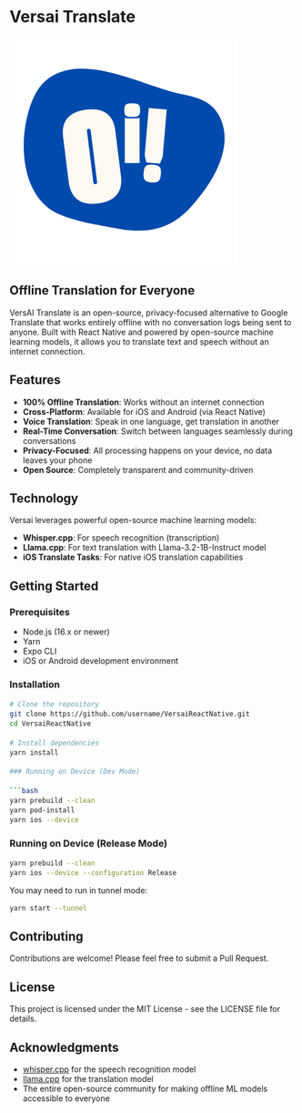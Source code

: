 # Versai Translate

![Versai Translate Logo](https://raw.githubusercontent.com/johnjazzi/VersaiReactNative/5b5dfe5cab7d1a6b73fd1d955cdc8ac3441ef6d4/assets/icon.png)

## Offline Translation for Everyone

VersAI Translate is an open-source, privacy-focused alternative to Google Translate that works entirely offline with no conversation logs being sent to anyone. Built with React Native and powered by open-source machine learning models, it allows you to translate text and speech without an internet connection.

## Features

- **100% Offline Translation**: Works without an internet connection
- **Cross-Platform**: Available for iOS and Android (via React Native)
- **Voice Translation**: Speak in one language, get translation in another
- **Real-Time Conversation**: Switch between languages seamlessly during conversations
- **Privacy-Focused**: All processing happens on your device, no data leaves your phone
- **Open Source**: Completely transparent and community-driven

## Technology

Versai leverages powerful open-source machine learning models:

- **Whisper.cpp**: For speech recognition (transcription)
- **Llama.cpp**: For text translation with Llama-3.2-1B-Instruct model
- **iOS Translate Tasks**: For native iOS translation capabilities

## Getting Started

### Prerequisites

- Node.js (16.x or newer)
- Yarn
- Expo CLI
- iOS or Android development environment

### Installation

```bash
# Clone the repository
git clone https://github.com/username/VersaiReactNative.git
cd VersaiReactNative

# Install dependencies
yarn install

### Running on Device (Dev Mode)

```bash
yarn prebuild --clean
yarn pod-install
yarn ios --device
```

### Running on Device (Release Mode)

```bash
yarn prebuild --clean
yarn ios --device --configuration Release
```

You may need to run in tunnel mode:
```bash
yarn start --tunnel
```

## Contributing

Contributions are welcome! Please feel free to submit a Pull Request.

## License

This project is licensed under the MIT License - see the LICENSE file for details.

## Acknowledgments

- [whisper.cpp](https://github.com/ggerganov/whisper.cpp) for the speech recognition model
- [llama.cpp](https://github.com/ggerganov/llama.cpp) for the translation model
- The entire open-source community for making offline ML models accessible to everyone
